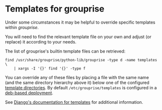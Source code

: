 # Templates for grouprise

Under some circumstances it may be helpful to override specific templates within *grouprise*.

You will need to find the relevant template file on your own and adjust (or replace) it according
to your needs.

The list of grouprise's builtin template files can be retrieved:

```shell
find /usr/share/grouprise/python-lib/grouprise -type d -name templates \
    | xargs -I '{}' find '{}' -type f
```

You can override any of these files by placing a file with the same name (and the same directory
hierarchy above it) below one of the configured
[template directories](https://docs.grouprise.org/administration/configuration/options.html#template-directories).
By default `/etc/grouprise/templates` is configured in a [deb-based deployment](/deployment/deb).

See [Django's documentation for templates](https://docs.djangoproject.com/en/stable/topics/templates/)
for additional information.
